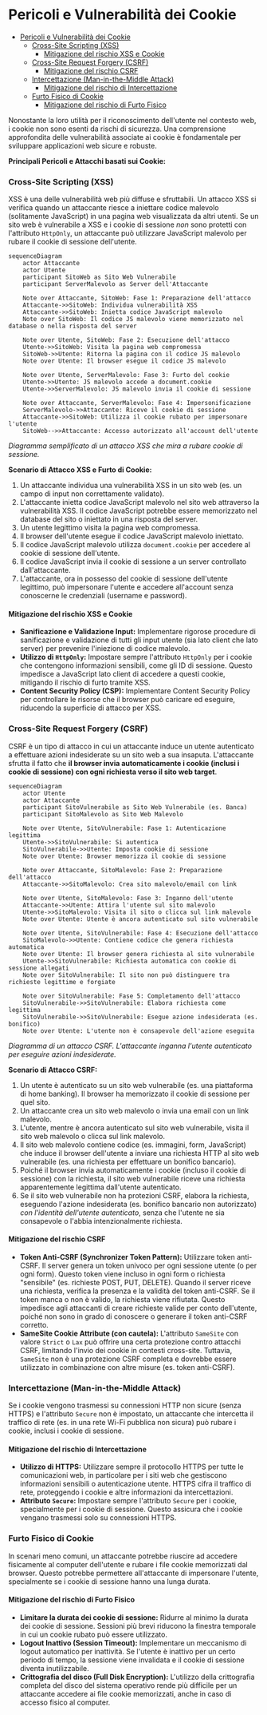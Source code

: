 # Pericoli e Vulnerabilità dei Cookie

- [Pericoli e Vulnerabilità dei Cookie](#pericoli-e-vulnerabilità-dei-cookie)
    - [Cross-Site Scripting (XSS)](#cross-site-scripting-xss)
      - [Mitigazione del rischio XSS e Cookie](#mitigazione-del-rischio-xss-e-cookie)
    - [Cross-Site Request Forgery (CSRF)](#cross-site-request-forgery-csrf)
      - [Mitigazione del rischio CSRF](#mitigazione-del-rischio-csrf)
    - [Intercettazione (Man-in-the-Middle Attack)](#intercettazione-man-in-the-middle-attack)
      - [Mitigazione del rischio di Intercettazione](#mitigazione-del-rischio-di-intercettazione)
    - [Furto Fisico di Cookie](#furto-fisico-di-cookie)
      - [Mitigazione del rischio di Furto Fisico](#mitigazione-del-rischio-di-furto-fisico)


Nonostante la loro utilità per il riconoscimento dell'utente nel contesto web, i cookie non sono esenti da rischi di sicurezza. Una comprensione approfondita delle vulnerabilità associate ai cookie è fondamentale per sviluppare applicazioni web sicure e robuste.

**Principali Pericoli e Attacchi basati sui Cookie:**

### Cross-Site Scripting (XSS)

XSS è una delle vulnerabilità web più diffuse e sfruttabili. Un attacco XSS si verifica quando un attaccante riesce a iniettare codice malevolo (solitamente JavaScript) in una pagina web visualizzata da altri utenti.  Se un sito web è vulnerabile a XSS e i cookie di sessione *non* sono protetti con l'attributo `HttpOnly`, un attaccante può utilizzare JavaScript malevolo per rubare il cookie di sessione dell'utente.

```mermaid
sequenceDiagram
    actor Attaccante
    actor Utente
    participant SitoWeb as Sito Web Vulnerabile
    participant ServerMalevolo as Server dell'Attaccante
    
    Note over Attaccante, SitoWeb: Fase 1: Preparazione dell'attacco
    Attaccante->>SitoWeb: Individua vulnerabilità XSS
    Attaccante->>SitoWeb: Inietta codice JavaScript malevolo
    Note over SitoWeb: Il codice JS malevolo viene memorizzato nel database o nella risposta del server
    
    Note over Utente, SitoWeb: Fase 2: Esecuzione dell'attacco
    Utente->>SitoWeb: Visita la pagina web compromessa
    SitoWeb->>Utente: Ritorna la pagina con il codice JS malevolo
    Note over Utente: Il browser esegue il codice JS malevolo
    
    Note over Utente, ServerMalevolo: Fase 3: Furto del cookie
    Utente->>Utente: JS malevolo accede a document.cookie
    Utente->>ServerMalevolo: JS malevolo invia il cookie di sessione
    
    Note over Attaccante, ServerMalevolo: Fase 4: Impersonificazione
    ServerMalevolo->>Attaccante: Riceve il cookie di sessione
    Attaccante->>SitoWeb: Utilizza il cookie rubato per impersonare l'utente
    SitoWeb-->>Attaccante: Accesso autorizzato all'account dell'utente
```

*Diagramma semplificato di un attacco XSS che mira a rubare cookie di sessione.*

**Scenario di Attacco XSS e Furto di Cookie:**

  1. Un attaccante individua una vulnerabilità XSS in un sito web (es. un campo di input non correttamente validato).
  2. L'attaccante inietta codice JavaScript malevolo nel sito web attraverso la vulnerabilità XSS. Il codice JavaScript potrebbe essere memorizzato nel database del sito o iniettato in una risposta del server.
  3. Un utente legittimo visita la pagina web compromessa.
  4. Il browser dell'utente esegue il codice JavaScript malevolo iniettato.
  5. Il codice JavaScript malevolo utilizza `document.cookie` per accedere al cookie di sessione dell'utente.
  6. Il codice JavaScript invia il cookie di sessione a un server controllato dall'attaccante.
  7. L'attaccante, ora in possesso del cookie di sessione dell'utente legittimo, può impersonare l'utente e accedere all'account senza conoscerne le credenziali (username e password).

#### Mitigazione del rischio XSS e Cookie

 * **Sanificazione e Validazione Input:**  Implementare rigorose procedure di sanificazione e validazione di tutti gli input utente (sia lato client che lato server) per prevenire l'iniezione di codice malevolo.
 * **Utilizzo di `HttpOnly`:** Impostare sempre l'attributo `HttpOnly` per i cookie che contengono informazioni sensibili, come gli ID di sessione. Questo impedisce a JavaScript lato client di accedere a questi cookie, mitigando il rischio di furto tramite XSS.
 * **Content Security Policy (CSP):** Implementare Content Security Policy per controllare le risorse che il browser può caricare ed eseguire, riducendo la superficie di attacco per XSS.

### Cross-Site Request Forgery (CSRF)

CSRF è un tipo di attacco in cui un attaccante induce un utente autenticato a effettuare azioni indesiderate su un sito web a sua insaputa.  L'attaccante sfrutta il fatto che **il browser invia automaticamente i cookie (inclusi i cookie di sessione) con ogni richiesta verso il sito web target**.

```mermaid
sequenceDiagram
    actor Utente
    actor Attaccante
    participant SitoVulnerabile as Sito Web Vulnerabile (es. Banca)
    participant SitoMalevolo as Sito Web Malevolo
    
    Note over Utente, SitoVulnerabile: Fase 1: Autenticazione legittima
    Utente->>SitoVulnerabile: Si autentica
    SitoVulnerabile->>Utente: Imposta cookie di sessione
    Note over Utente: Browser memorizza il cookie di sessione

    Note over Attaccante, SitoMalevolo: Fase 2: Preparazione dell'attacco
    Attaccante->>SitoMalevolo: Crea sito malevolo/email con link
    
    Note over Utente, SitoMalevolo: Fase 3: Inganno dell'utente
    Attaccante->>Utente: Attira l'utente sul sito malevolo
    Utente->>SitoMalevolo: Visita il sito o clicca sul link malevolo
    Note over Utente: Utente è ancora autenticato sul sito vulnerabile
    
    Note over Utente, SitoVulnerabile: Fase 4: Esecuzione dell'attacco
    SitoMalevolo->>Utente: Contiene codice che genera richiesta automatica
    Note over Utente: Il browser genera richiesta al sito vulnerabile
    Utente->>SitoVulnerabile: Richiesta automatica con cookie di sessione allegati
    Note over SitoVulnerabile: Il sito non può distinguere tra richieste legittime e forgiate
    
    Note over SitoVulnerabile: Fase 5: Completamento dell'attacco
    SitoVulnerabile->>SitoVulnerabile: Elabora richiesta come legittima
    SitoVulnerabile->>SitoVulnerabile: Esegue azione indesiderata (es. bonifico)
    Note over Utente: L'utente non è consapevole dell'azione eseguita
```

*Diagramma di un attacco CSRF. L'attaccante inganna l'utente autenticato per eseguire azioni indesiderate.*

**Scenario di Attacco CSRF:**

1. Un utente è autenticato su un sito web vulnerabile (es. una piattaforma di home banking). Il browser ha memorizzato il cookie di sessione per quel sito.
2. Un attaccante crea un sito web malevolo o invia una email con un link malevolo.
3. L'utente, mentre è ancora autenticato sul sito web vulnerabile, visita il sito web malevolo o clicca sul link malevolo.
4. Il sito web malevolo contiene codice (es. immagini, form, JavaScript) che induce il browser dell'utente a inviare una richiesta HTTP al sito web vulnerabile (es. una richiesta per effettuare un bonifico bancario).
5. Poiché il browser invia automaticamente i cookie (incluso il cookie di sessione) con la richiesta, il sito web vulnerabile riceve una richiesta apparentemente legittima dall'utente autenticato.
6. Se il sito web vulnerabile non ha protezioni CSRF, elabora la richiesta, eseguendo l'azione indesiderata (es. bonifico bancario non autorizzato) *con l'identità dell'utente autenticato*, senza che l'utente ne sia consapevole o l'abbia intenzionalmente richiesta.

#### Mitigazione del rischio CSRF

 * **Token Anti-CSRF (Synchronizer Token Pattern):**  Utilizzare token anti-CSRF. Il server genera un token univoco per ogni sessione utente (o per ogni form). Questo token viene incluso in ogni form o richiesta "sensibile" (es. richieste POST, PUT, DELETE). Quando il server riceve una richiesta, verifica la presenza e la validità del token anti-CSRF. Se il token manca o non è valido, la richiesta viene rifiutata. Questo impedisce agli attaccanti di creare richieste valide per conto dell'utente, poiché non sono in grado di conoscere o generare il token anti-CSRF corretto.
 * **SameSite Cookie Attribute (con cautela):** L'attributo `SameSite` con valore `Strict` o `Lax` può offrire una certa protezione contro attacchi CSRF, limitando l'invio dei cookie in contesti cross-site. Tuttavia, `SameSite` non è una protezione CSRF completa e dovrebbe essere utilizzato in combinazione con altre misure (es. token anti-CSRF).

### Intercettazione (Man-in-the-Middle Attack)

Se i cookie vengono trasmessi su connessioni HTTP non sicure (senza HTTPS) e l'attributo `Secure` non è impostato, un attaccante che intercetta il traffico di rete (es. in una rete Wi-Fi pubblica non sicura) può rubare i cookie, inclusi i cookie di sessione.

#### Mitigazione del rischio di Intercettazione

* **Utilizzo di HTTPS:** Utilizzare sempre il protocollo HTTPS per tutte le comunicazioni web, in particolare per i siti web che gestiscono informazioni sensibili o autenticazione utente. HTTPS cifra il traffico di rete, proteggendo i cookie e altre informazioni da intercettazioni.
* **Attributo `Secure`:** Impostare sempre l'attributo `Secure` per i cookie, specialmente per i cookie di sessione. Questo assicura che i cookie vengano trasmessi solo su connessioni HTTPS.

### Furto Fisico di Cookie

In scenari meno comuni, un attaccante potrebbe riuscire ad accedere fisicamente al computer dell'utente e rubare i file cookie memorizzati dal browser. Questo potrebbe permettere all'attaccante di impersonare l'utente, specialmente se i cookie di sessione hanno una lunga durata.

#### Mitigazione del rischio di Furto Fisico

* **Limitare la durata dei cookie di sessione:** Ridurre al minimo la durata dei cookie di sessione. Sessioni più brevi riducono la finestra temporale in cui un cookie rubato può essere utilizzato.
* **Logout Inattivo (Session Timeout):** Implementare un meccanismo di logout automatico per inattività. Se l'utente è inattivo per un certo periodo di tempo, la sessione viene invalidata e il cookie di sessione diventa inutilizzabile.
* **Crittografia del disco (Full Disk Encryption):**  L'utilizzo della crittografia completa del disco del sistema operativo rende più difficile per un attaccante accedere ai file cookie memorizzati, anche in caso di accesso fisico al computer.